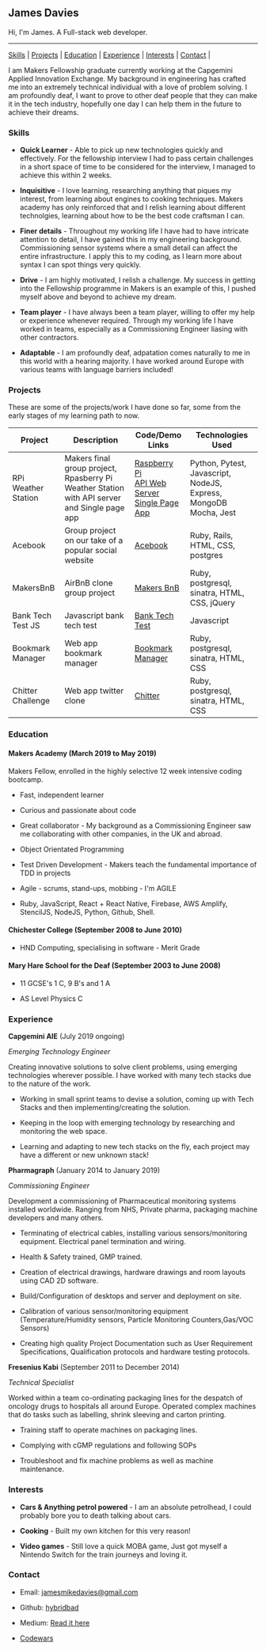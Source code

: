 
## James Davies

Hi, I'm James. A Full-stack web developer.

***

[Skills](#skills) | [Projects](#projects) | [Education](#education) | [Experience](#experience) | [Interests](#interests) | [Contact](#contact) |

I am Makers Fellowship graduate currently working at the Capgemini Applied Innovation Exchange. 
My background in engineering has crafted me into an extremely technical individual with a love of problem solving. I am profoundly deaf, I want to prove to other deaf people that they can make it in the tech industry, hopefully one day I can help them in the future to achieve their dreams.

### <a name="skills">Skills</a>

- **Quick Learner** - Able to pick up new technologies quickly and effectively. For the fellowship interview I had to pass certain challenges in a short space of time to be considered for the interview, I managed to achieve this within 2 weeks.

- **Inquisitive** - I love learning, researching anything that piques my interest, from learning about engines to cooking techniques. Makers academy has only reinforced that and I relish learning about different technolgies, learning about how to be the best code craftsman I can.

- **Finer details** - Throughout my working life I have had to have intricate attention to detail, I have gained this in my engineering background. Commissioning sensor systems where a small detail can affect the entire infrastructure. I apply this to my coding, as I learn more about syntax I can spot things very quickly.

- **Drive** - I am highly motivated, I relish a challenge. My success in getting into the Fellowship programme in Makers is an example of this, I pushed myself above and beyond to achieve my dream.

- **Team player** - I have always been a team player, willing to offer my help or experience whenever required. Through my working life I have worked in teams, especially as a Commissioning Engineer liasing with other contractors.

- **Adaptable** - I am profoundly deaf, adpatation comes naturally to me in this world with a hearing majority. I have worked around Europe with various teams with language barriers included!

### <a name="projects">Projects</a>
  
These are some of the projects/work I have done so far, some from the early stages of my learning path to now.

 Project | Description | Code/Demo Links | Technologies Used
--- | --- | --- | --- 
RPi Weather Station | Makers final group project, Rpasberry Pi Weather Station with API server and Single page app | [Raspberry Pi](https://github.com/Hives/weather-station-rpi) <br> [API Web Server](https://github.com/riyadattani/weather_station_server)<br> [Single Page App](https://github.com/hybridbad/spa-weather-station-vanilla)   | Python, Pytest, Javascript, NodeJS, Express, MongoDB Mocha, Jest
Acebook | Group project on our take of a popular social website | [Acebook](https://github.com/hybridbad/acebook-business-logic) | Ruby, Rails, HTML, CSS, postgres
MakersBnB | AirBnB clone group project | [Makers BnB](https://github.com/hybridbad/makersbnb) | Ruby, postgresql, sinatra, HTML, CSS, jQuery
Bank Tech Test JS | Javascript bank tech test | [Bank Tech Test](https://github.com/hybridbad/bank-tech-test-js) | Javascript
Bookmark Manager| Web app bookmark manager | [Bookmark Manager](https://github.com/hybridbad/bookmark-manager) | Ruby, postgresql, sinatra, HTML, CSS
Chitter Challenge| Web app twitter clone | [Chitter](https://github.com/hybridbad/chitter-challenge) | Ruby, postgresql, sinatra, HTML, CSS

### <a name="education">Education</a>

#### Makers Academy (March 2019 to May 2019)

Makers Fellow, enrolled in the highly selective 12 week intensive coding bootcamp.

- Fast, independent learner

- Curious and passionate about code

- Great collaborator - My background as a Commissioning Engineer saw me collaborating with other companies, in the UK and abroad.

- Object Orientated Programming 

- Test Driven Development - Makers teach the fundamental importance of TDD in projects

- Agile - scrums, stand-ups, mobbing - I'm AGILE

- Ruby, JavaScript, React + React Native, Firebase, AWS Amplify, StencilJS, NodeJS, Python, Github, Shell.


#### Chichester College (September 2008 to June 2010)

- HND Computing, specialising in software - Merit Grade

#### Mary Hare School for the Deaf (September 2003 to June 2008)

- 11 GCSE's 1 C, 9 B's and 1 A

- AS Level Physics C

### <a name="experience">Experience</a>

**Capgemini AIE** (July 2019 ongoing)

*Emerging Technology Engineer*

Creating innovative solutions to solve client problems, using emerging technologies wherever possible. I have worked with many tech stacks due to the nature of the work.

- Working in small sprint teams to devise a solution, coming up with Tech Stacks and then implementing/creating the solution.

- Keeping in the loop with emerging technology by researching and monitoring the web space.

- Learning and adapting to new tech stacks on the fly, each project may have a different or new unknown stack!

**Pharmagraph** (January 2014 to January 2019)

*Commissioning Engineer*

Development a commissioning of Pharmaceutical monitoring systems installed worldwide. Ranging from NHS, Private pharma, packaging machine developers and many others.

- Terminating of electrical cables, installing various sensors/monitoring equipment. Electrical panel termination and wiring.

- Health & Safety trained, GMP trained.

- Creation of electrical drawings, hardware drawings and room layouts using CAD 2D software.

- Build/Configuration of desktops and server and deployment on site.

- Calibration of various sensor/monitoring equipment (Temperature/Humidity sensors, Particle Monitoring Counters,Gas/VOC Sensors)

- Creating high quality Project Documentation such as User Requirement Specifications, Qualification protocols and hardware testing protocols.

  
**Fresenius Kabi** (September 2011 to December 2014)

*Technical Specialist*

Worked within a team co-ordinating packaging lines for the despatch of oncology drugs to hospitals all around Europe. Operated complex machines that do tasks such as labelling, shrink sleeving and carton printing.

- Training staff to operate machines on packaging lines.

- Complying with cGMP regulations and following SOPs

- Troubleshoot and fix machine problems as well as machine maintenance.

### <a name="interests">Interests</a>

- **Cars & Anything petrol powered** - I am an absolute petrolhead, I could probably bore you to death talking about cars.

- **Cooking** - Built my own kitchen for this very reason!

- **Video games** - Still love a quick MOBA game, Just got myself a Nintendo Switch for the train journeys and loving it.

### <a name="contact">Contact</a>

- Email: jamesmikedavies@gmail.com

- Github: [hybridbad](http://github.com/hybridbad)

- Medium: [Read it here](https://medium.com/@hybridbad90)

- [Codewars](https://www.codewars.com/users/hybridbad)
